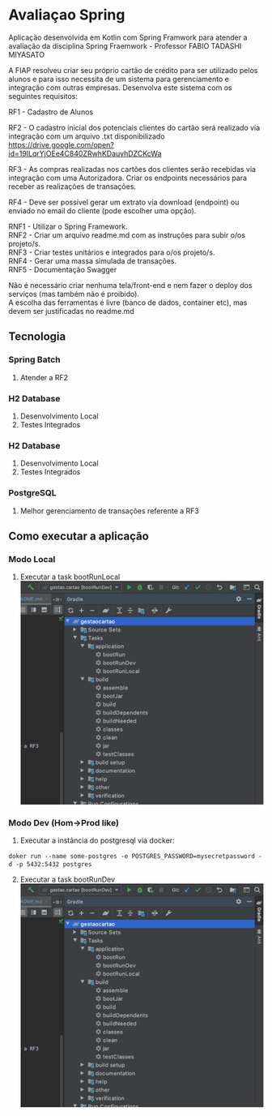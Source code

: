 # Avaliaçao Spring

Aplicação desenvolvida em Kotlin com Spring Framwork para atender a avaliação da disciplina Spring Fraemwork - Professor FABIO TADASHI MIYASATO  

A FIAP resolveu criar seu próprio cartão de crédito para ser utilizado pelos alunos e para isso necessita de um sistema para gerenciamento e integração com outras empresas. Desenvolva este sistema com os seguintes requisitos:  

RF1 - Cadastro de Alunos  

RF2 - O cadastro inicial dos potenciais clientes do cartão será realizado via integração com um arquivo .txt disponibilizado
https://drive.google.com/open?id=19ILqrYjOEe4C840ZRwhKDauvhDZCKcWa  

RF3 - As compras realizadas nos cartões dos clientes serão recebidas via integração com uma Autorizadora. Criar os endpoints necessários para receber as realizações de transações.  

RF4 - Deve ser possível gerar um extrato via download (endpoint) ou enviado no email do cliente (pode escolher uma opção).  
  
RNF1 - Utilizar o Spring Framework.  
RNF2 - Criar um arquivo readme.md com as instruções para subir o/os projeto/s.  
RNF3 - Criar testes unitários e integrados para o/os projeto/s.  
RNF4 - Gerar uma massa simulada de transações.  
RNF5 - Documentação Swagger  
  
Não é necessário criar nenhuma tela/front-end e nem fazer o deploy dos serviços (mas também não é proibido).  
A escolha das ferramentas é livre (banco de dados, container etc), mas devem ser justificadas no readme.md

## Tecnologia

### Spring Batch

1. Atender a RF2

### H2 Database

1. Desenvolvimento Local
2. Testes Integrados

### H2 Database

1. Desenvolvimento Local
2. Testes Integrados

### PostgreSQL

1. Melhor gerenciamento de transações referente a RF3

## Como executar a aplicação

### Modo Local

1. Executar a task bootRunLocal
![gradleruntasks](resources/img/gradle_run_tasks.png)

### Modo Dev (Hom->Prod like)
1. Executar a instância do postgresql via docker:
```
doker run --name some-postgres -e POSTGRES_PASSWORD=mysecretpassword -d -p 5432:5432 postgres
```

2. Executar a task bootRunDev
![gradleruntasks](resources/img/gradle_run_tasks.png)


